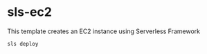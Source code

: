 # sls-ec2
This template creates an EC2 instance  using Serverless Framework

```bash
sls deploy
```

